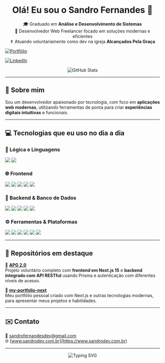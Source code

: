 <h1 align="center">Olá! Eu sou o Sandro Fernandes 👋</h1>

<p align="center">
  🎓 Graduado em <strong>Análise e Desenvolvimento de Sistemas</strong><br/>
  💼 Desenvolvedor Web Freelancer focado em soluções modernas e eficientes<br/>
  ✝️ Atuando voluntariamente como dev na igreja <strong>Alcançados Pela Graça</strong><br/>
</p>

<p align="center">
 
   [![Portfólio](https://img.shields.io/website?label=Portfólio&style=for-the-badge&url=https://sandrofernandesdev.vercel.app/)](https://www.sandrodev.com.br/)


  <a href="https://www.linkedin.com/in/sandrofernandesrosal/">
    <img src="https://img.shields.io/badge/LinkedIn-0077B5?style=for-the-badge&logo=linkedin&logoColor=white" alt="LinkedIn" />
  </a>
</p>

<p align="center">
  <img src="https://github-readme-stats.vercel.app/api?username=sandrofernandesrosal&show_icons=true&theme=dracula&count_private=true" alt="GitHub Stats" />
</p>

---

## 🚀 Sobre mim

Sou um desenvolvedor apaixonado por tecnologia, com foco em **aplicações web modernas**, utilizando ferramentas de ponta para criar **experiências digitais intuitivas** e funcionais.  


---

## 💻 Tecnologias que eu uso no dia a dia

### 🧠 Lógica e Linguagens
<div style="display: inline_block">
  <img src="https://img.shields.io/badge/JavaScript-F7DF1E?style=for-the-badge&logo=javascript&logoColor=black" />
  <img src="https://img.shields.io/badge/TypeScript-3178C6?style=for-the-badge&logo=typescript&logoColor=white" />
</div>

### 🌐 Frontend
<div style="display: inline_block">
  <img src="https://img.shields.io/badge/HTML5-E34F26?style=for-the-badge&logo=html5&logoColor=white" />
  <img src="https://img.shields.io/badge/CSS3-1572B6?style=for-the-badge&logo=css3&logoColor=white" />
  <img src="https://img.shields.io/badge/React-20232A?style=for-the-badge&logo=react&logoColor=61DAFB" />
  <img src="https://img.shields.io/badge/NextJS-000000?style=for-the-badge&logo=next.js&logoColor=white" />
  <img src="https://img.shields.io/badge/Zustand-000000?style=for-the-badge&logo=Zustand&logoColor=white" />
</div>

### 🧩 Backend & Banco de Dados
<div style="display: inline_block">
  <img src="https://img.shields.io/badge/Node.js-339933?style=for-the-badge&logo=node.js&logoColor=white" />
  <img src="https://img.shields.io/badge/Express-404D59?style=for-the-badge&logo=express&logoColor=white" />
  <img src="https://img.shields.io/badge/Fastify-000000?style=for-the-badge&logo=fastify&logoColor=white" />
  <img src="https://img.shields.io/badge/Prisma-2D3748?style=for-the-badge&logo=prisma&logoColor=white" />
  <img src="https://img.shields.io/badge/MySQL-4479A1?style=for-the-badge&logo=mysql&logoColor=white" />
</div>

### ⚙️ Ferramentas & Plataformas
<div style="display: inline_block">
  <img src="https://img.shields.io/badge/Git-F05032?style=for-the-badge&logo=git&logoColor=white" />
  <img src="https://img.shields.io/badge/GitHub-181717?style=for-the-badge&logo=github&logoColor=white" />
  <img src="https://img.shields.io/badge/Vercel-000000?style=for-the-badge&logo=vercel&logoColor=white" />
  <img src="https://img.shields.io/badge/Notion-000000?style=for-the-badge&logo=notion&logoColor=white" />
  <img src="https://img.shields.io/badge/Insomnia-4000BF?style=for-the-badge&logo=insomnia&logoColor=white" />
  <img src="https://img.shields.io/badge/Postman-FF6C37?style=for-the-badge&logo=postman&logoColor=white" />
</div>

---

## 📌 Repositórios em destaque

🔹 [**APG 2.0**](https://github.com/SandroFernandesRosal/APG-2.0)  
Projeto voluntário completo com **frontend em Next.js 15** e **backend integrado com API RESTful** usando Prisma  e autenticação com diferentes níveis de acesso.  

🔹 [**my-portfolio-next**](https://github.com/SandroFernandesRosal/my-portfolio-next)  
Meu portfólio pessoal criado com Next.js e outras tecnologias modernas, para apresentar meus projetos e habilidades.

---

## ✉️ Contato

📩 sandrofernandesdev@gmail.com  
🌐 [www.sandrodev.com.br](https://www.sandrodev.com.br)

---

<p align="center">
  <img src="https://readme-typing-svg.herokuapp.com?font=Fira+Code&size=22&pause=1000&color=00F700&width=435&lines=Seja+bem-vindo+ao+meu+perfil!;Fique+à+vontade+para+explorar+🚀" alt="Typing SVG" />
</p>
